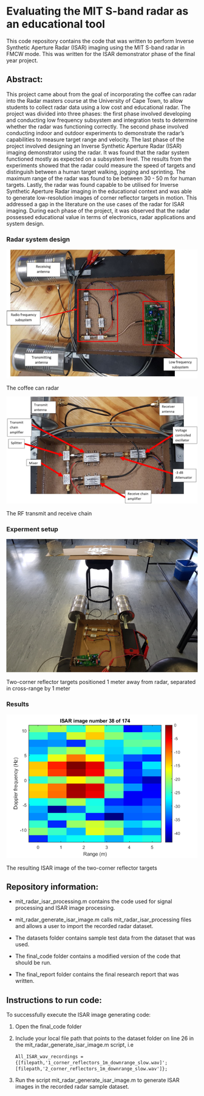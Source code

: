# Evaluating the MIT S-band radar as an educational tool
This code repository contains the code that was written to perform Inverse Synthetic Aperture Radar (ISAR) imaging using the MIT S-band radar in FMCW mode. This was written for the ISAR demonstrator phase of the final year project.

## Abstract:

This project came about from the goal of incorporating the coffee can radar into the Radar masters course at the University of Cape Town, to allow students to collect radar data using a low cost and educational radar. The project was divided into three phases: the first phase involved developing and conducting low frequency subsystem and integration tests to determine whether the radar was functioning correctly. The second phase involved conducting indoor and outdoor experiments to demonstrate the radar’s capabilities to measure target range and velocity. The last phase of the project involved designing an Inverse Synthetic Aperture Radar (ISAR) imaging demonstrator using the radar. It was found that the radar system functioned mostly as expected on a subsystem level. The results from the experiments showed that the radar could measure the speed of targets and distinguish between a human target walking, jogging and sprinting. The maximum range of the radar was found to be between 30 - 50 m for human targets. Lastly, the radar was found capable to be utilised for Inverse Synthetic Aperture Radar imaging in the educational context and was able to generate low-resolution images of corner reflector targets in motion. This addressed a gap in the literature on the use cases of the radar for ISAR imaging. During each phase of the project, it was observed that the radar possessed educational value in terms of electronics, radar applications and system design.

### Radar system design

![Alt text](img/Full_system_labelled.JPG)

The coffee can radar

![Alt text](img/RF_subsystem.JPG)

The RF transmit and receive chain

### Experment setup

![Alt text](img/1m_slant_range.jpg)

Two-corner reflector targets positioned 1 meter away from radar, separated in cross-range by 1 meter

### Results

![Alt text](img/Slow_Slantrange_1_Crossrange_0.5_CR_2.png)

The resulting ISAR image of the two-corner reflector targets

## Repository information:

- mit_radar_isar_processing.m contains the code used for signal processing and ISAR image processing.

- mit_radar_generate_isar_image.m calls mit_radar_isar_processing files and allows a user to import the recorded radar dataset.

- The datasets folder contains sample test data from the dataset that was used.

- The final_code folder contains a modified version of the code that should be run.

- The final_report folder contains the final research report that was written.

## Instructions to run code:

To successfully execute the ISAR image generating code:

1. Open the final_code folder
2. Include your local file path that points to the dataset folder on line 26 in the mit_radar_generate_isar_image.m script, i.e 

   ```
   All_ISAR_wav_recordings = {[filepath,'1_corner_reflectors_1m_downrange_slow.wav]';[filepath,'2_corner_reflectors_1m_downrange_slow.wav']};
   ```

2. Run the script mit_radar_generate_isar_image.m to generate ISAR images in the recorded radar sample dataset.


